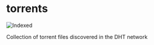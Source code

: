 torrents 
========
![Indexed](https://img.shields.io/badge/indexed-211685-blue)

Collection of torrent files discovered in the DHT network
